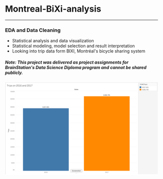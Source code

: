 # Montreal-BiXi-analysis
-----------------------------
### EDA and Data Cleaning

- Statistical analysis and data visualization
- Statistical modeling, model selection and result interpretation
- Looking into trip data form BIXI, Montréal's bicycle sharing system

##### Note: This project was delivered as project assignments for BrainStation's Data Science Diploma program and cannot be shared publicly.


 ![](/bixi.png)
